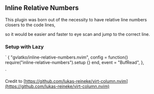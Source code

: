 ## Inline Relative Numbers

This plugin was born out of the necessity to have relative line numbers closers to the code lines,

so it would be easier and faster to eye scan and jump to the correct line.

### Setup with Lazy

`
{
"gvlatko/inline-relative-numbers.nvim",
config = function() require("inline-relative-numbers").setup {} end,
event = "BufRead",
},

`

Credit to [https://github.com/lukas-reineke/virt-column.nvim](https://github.com/lukas-reineke/virt-column.nvim)
